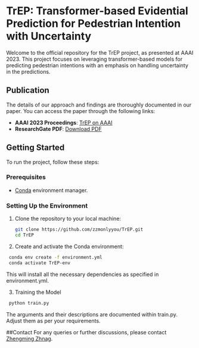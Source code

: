 # TrEP: Transformer-based Evidential Prediction for Pedestrian Intention with Uncertainty

Welcome to the official repository for the TrEP project, as presented at AAAI 2023. This project focuses on leveraging transformer-based models for predicting pedestrian intentions with an emphasis on handling uncertainty in the predictions.

## Publication

The details of our approach and findings are thoroughly documented in our paper. You can access the paper through the following links:

- **AAAI 2023 Proceedings**: [TrEP on AAAI](https://ojs.aaai.org/index.php/AAAI/article/view/25463)
- **ResearchGate PDF**: [Download PDF](https://www.researchgate.net/profile/Zhengming-Zhang-4/publication/366548160_TrEP_Transformer-based_Evidential_Prediction_for_Pedestrian_Intention_with_Uncertainty/links/63a5fe8e097c7832ca5e017a/TrEP-Transformer-based-Evidential-Prediction-for-Pedestrian-Intention-with-Uncertainty.pdf)

## Getting Started

To run the project, follow these steps:

### Prerequisites

- [Conda](https://docs.conda.io/en/latest/) environment manager.

### Setting Up the Environment

1. Clone the repository to your local machine:

   ```bash
   git clone https://github.com/zzmonlyyou/TrEP.git
   cd TrEP

2. Create and activate the Conda environment:

  ```bash
   conda env create -f environment.yml
   conda activate TrEP-env
```
This will install all the necessary dependencies as specified in environment.yml.

3. Training the Model
  ```bash
   python train.py
```
The arguments and their descriptions are documented within train.py. Adjust them as per your requirements.

##Contact
For any queries or further discussions, please contact [Zhengming Zhnag](mailto:zzmonlyyou@gmail.com).




